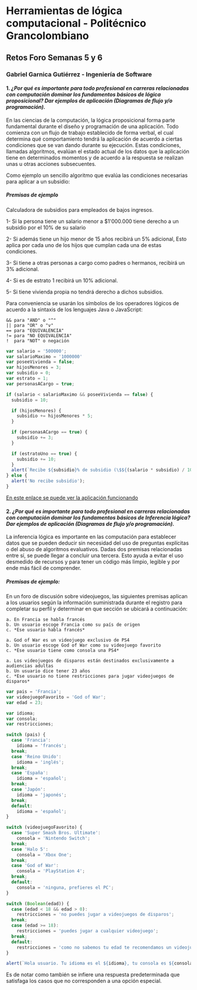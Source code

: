 # Herramientas de lógica computacional - Politécnico Grancolombiano
## Retos Foro Semanas 5 y 6
### Gabriel Garnica Gutiérrez - Ingeniería de Software

#### 1. *¿Por qué es importante para todo profesional en carreras relacionadas con computación dominar los fundamentos básicos de lógica proposicional? Dar ejemplos de aplicación (Diagramas de flujo y/o programación).*

En las ciencias de la computación, la lógica proposicional forma parte fundamental durante el diseño y programación de una aplicación. Todo comienza con un flujo de trabajo establecido de forma verbal, el cual determina qué comportamiento tendrá la aplicación de acuerdo a ciertas condiciones que se van dando durante su ejecución. Estas condiciones, llamadas algoritmos, evalúan el estado actual de los datos que la aplicación tiene en determinados momentos y de acuerdo a la respuesta se realizan unas u otras acciones subsecuentes.

Como ejemplo un sencillo algoritmo que evalúa las condiciones necesarias para aplicar a un subsidio:

##### Premisas de ejemplo

Calculadora de subsidios para empleados de bajos ingresos.

1- Si la persona tiene un salario menor a $1'000.000 tiene derecho a un subsidio por el 10% de su salario

2- Si además tiene un hijo menor de 15 años recibirá un 5% adicional, Esto aplica por cada uno de los hijos que cumplan cada una de estas condiciones.

3- Si tiene a otras personas a cargo como padres o hermanos, recibirá un 3% adicional.

4- Si es de estrato 1 recibirá un 10% adicional.

5- Si tiene vivienda propia no tendrá derecho a dichos subsidios.

Para conveniencia se usarán los símbolos de los operadores lógicos de acuerdo a la sintaxis de los lenguajes Java o JavaScript:

```
&& para "AND" o "^"
|| para "OR" o "v"
== para "EQUIVALENCIA"
!= para "NO EQUIVALENCIA"
!  para "NOT" o negación
```

```javascript
var salario = '500000';
var salarioMaximo = '1000000'
var poseeVivienda = false;
var hijosMenores = 3;
var subsidio = 0;
var estrato = 1;
var personasACargo = true;

if (salario < salarioMaximo && poseeVivienda == false) {
  subsidio = 10;

  if (hijosMenores) {
    subsidio += hijosMenores * 5;
  }

  if (personasACargo == true) {
    subsidio += 3;
  }

  if (estratoUno == true) {
    subsidio += 10;
  }
  alert(`Recibe ${subsidio}% de subsidio (\$${(salario * subsidio) / 100})`);
} else {
  alert('No recibe subsidio');
}
```

[En este enlace se puede ver la aplicación funcionando](https://codepen.io/garnicag/pen/axxQQm)

#### 2. *¿Por qué es importante para todo profesional en carreras relacionadas con computación dominar los fundamentos básicos de Inferencia lógica? Dar ejemplos de aplicación (Diagramas de flujo y/o programación).*

La inferencia lógica es importante en las computación para establecer datos que se pueden deducir sin necesidad del uso de preguntas explícitas o del abuso de algoritmos evaluativos. Dadas dos premisas relacionadas entre sí, se puede llegar a concluir una tercera. Esto ayuda a evitar el uso desmedido de recursos y para tener un código más limpio, legible y por ende más fácil de comprender.

##### Premisas de ejemplo:

En un foro de discusión sobre videojuegos, las siguientes premisas aplican a los usuarios según la información suministrada durante el registro para completar su perfil y determinar en que sección se ubicará a continuación:

```
a. En Francia se habla francés
b. Un usuario escoge Francia como su país de origen
c. *Ese usuario habla francés*

a. God of War es un videojuego exclusivo de PS4
b. Un usuario escoge God of War como su videojuego favorito
c. *Ese usuario tiene como consola una PS4*

a. Los videojuegos de disparos están destinados exclusivamente a audiencias adultas
b. Un usuario dice tener 23 años
c. *Ese usuario no tiene restricciones para jugar videojuegos de disparos*
```

```javascript
var pais = 'Francia';
var videojuegoFavorito = 'God of War';
var edad = 23;

var idioma;
var consola;
var restricciones;

switch (pais) {
  case 'Francia':
    idioma = 'francés';
  break;
  case 'Reino Unido':
    idioma = 'inglés';
  break;
  case 'España':
    idioma = 'español';
  break;
  case 'Japón':
    idioma = 'japonés';
  break;
  default:
    idioma = 'español';
}

switch (videojuegoFavorito) {
  case 'Super Smash Bros. Ultimate':
    consola = 'Nintendo Switch';
  break;
  case 'Halo 5':
    consola = 'Xbox One';
  break;
  case 'God of War':
    consola = 'PlayStation 4';
  break;
  default:
    consola = 'ninguna, prefieres el PC';
}

switch (Boolean(edad)) {
  case (edad < 18 && edad > 0):
    restricciones = 'no puedes jugar a videojuegos de disparos';
  break;
  case (edad >= 18):
    restricciones = 'puedes jugar a cualquier videojuego';
  break;
  default:
    restricciones = 'como no sabemos tu edad te recomendamos un videojuego para todo público';
}

alert(`Hola usuario. Tu idioma es el ${idioma}, tu consola es ${consola} y ${restricciones}`);

```

Es de notar como también se infiere una respuesta predeterminada que satisfaga los casos que no corresponden a una opción especial.